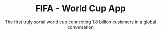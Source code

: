 ---
layout: default
type: project
folder: project4
title: FIFA - World Cup App
subtitle: The first truly social world cup connecting 1.8 billion customers in  a global conversation
---